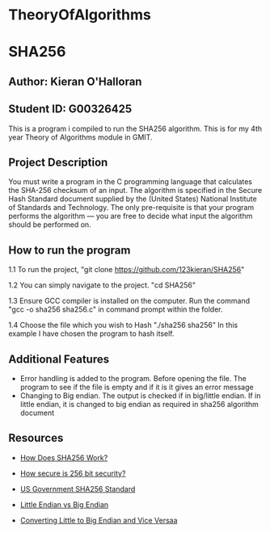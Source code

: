 # TheoryOfAlgorithms
# SHA256
## Author: Kieran O'Halloran

## Student ID: G00326425

This is a program i compiled to run the SHA256 algorithm. This is for my 4th year Theory of Algorithms module in GMIT.


## Project Description
You must write a program in the C programming language that calculates
the SHA-256 checksum of an input. The algorithm is specified in the Secure
Hash Standard document supplied by the (United States) National Institute
of Standards and Technology. The only pre-requisite is that your program
performs the algorithm — you are free to decide what input the algorithm
should be performed on.

## How to run the program
1.1 To run the project, "git clone https://github.com/123kieran/SHA256"

1.2 You can simply navigate to the project.
    "cd SHA256"

1.3 Ensure GCC compiler is installed on the computer.
    Run the command "gcc -o sha256 sha256.c" in command prompt within the folder. 

1.4 Choose the file which you wish to Hash
    "./sha256 sha256"
    In this example I have chosen the program to hash itself.
    
## Additional Features
* Error handling is added to the program. Before opening the file. The program to see if the file is empty and if it is it gives an error message
* Changing to Big endian. The output is checked if in big/little endian. If in little endian, it is changed to big endian as required in sha256 algorithm document    

## Resources
* [How Does SHA256 Work?](https://www.youtube.com/watch?v=mbekM2ErHfM)

* [How secure is 256 bit security?](https://www.youtube.com/watch?v=mbekM2ErHfM)

* [US Government SHA256 Standard](https://nvlpubs.nist.gov/nistpubs/FIPS/NIST.FIPS.180-4.pdf)

* [Little Endian vs Big Endian](https://www.geeksforgeeks.org/little-and-big-endian-mystery/)

* [Converting Little to Big Endian and Vice Versaa](https://stackoverflow.com/questions/19275955/convert-little-endian-to-big-endian)
